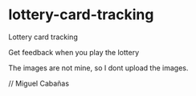 # lottery-card-tracking
Lottery card tracking

Get feedback when you play the lottery

The images are not mine, so I dont upload the images.

// Miguel Cabañas
